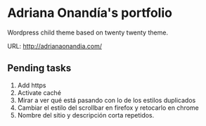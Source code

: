 # Adriana Onandía's portfolio

Wordpress child theme based on twenty twenty theme.

URL: http://adrianaonandia.com/

## Pending tasks

1. Add https
2. Activate caché
3. Mirar a ver qué está pasando con lo de los estilos duplicados
4. Cambiar el estilo del scrollbar en firefox y retocarlo en chrome
5. Nombre del sitio y descripción corta repetidos.